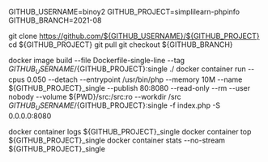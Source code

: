 GITHUB_USERNAME=binoy2
GITHUB_PROJECT=simplilearn-phpinfo
GITHUB_BRANCH=2021-08

git clone https://github.com/${GITHUB_USERNAME}/${GITHUB_PROJECT}
cd ${GITHUB_PROJECT}
git pull
git checkout ${GITHUB_BRANCH}

docker image build --file Dockerfile-single-line --tag ${GITHUB_USERNAME}/${GITHUB_PROJECT}:single ./
docker container run --cpus 0.050 --detach --entrypoint /usr/bin/php --memory 10M --name ${GITHUB_PROJECT}_single --publish 80:8080 --read-only --rm --user nobody --volume ${PWD}/src:/src:ro --workdir /src ${GITHUB_USERNAME}/${GITHUB_PROJECT}:single -f index.php -S 0.0.0.0:8080

docker container logs ${GITHUB_PROJECT}_single 
docker container top ${GITHUB_PROJECT}_single 
docker container stats --no-stream ${GITHUB_PROJECT}_single 
